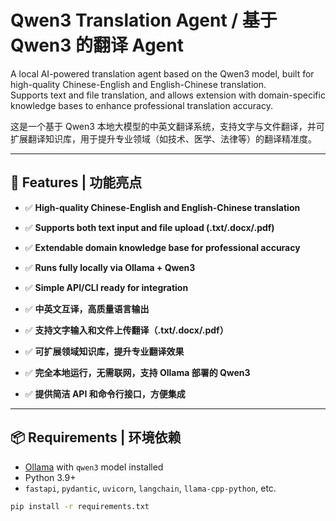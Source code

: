 # Qwen3 Translation Agent / 基于 Qwen3 的翻译 Agent

A local AI-powered translation agent based on the Qwen3 model, built for high-quality Chinese-English and English-Chinese translation.  
Supports text and file translation, and allows extension with domain-specific knowledge bases to enhance professional translation accuracy.

这是一个基于 Qwen3 本地大模型的中英文翻译系统，支持文字与文件翻译，并可扩展翻译知识库，用于提升专业领域（如技术、医学、法律等）的翻译精准度。

---

## 🚀 Features | 功能亮点

- ✅ **High-quality Chinese-English and English-Chinese translation**
- ✅ **Supports both text input and file upload (.txt/.docx/.pdf)**
- ✅ **Extendable domain knowledge base for professional accuracy**
- ✅ **Runs fully locally via Ollama + Qwen3**
- ✅ **Simple API/CLI ready for integration**

- ✅ **中英文互译，高质量语言输出**
- ✅ **支持文字输入和文件上传翻译（.txt/.docx/.pdf）**
- ✅ **可扩展领域知识库，提升专业翻译效果**
- ✅ **完全本地运行，无需联网，支持 Ollama 部署的 Qwen3**
- ✅ **提供简洁 API 和命令行接口，方便集成**

---

## 📦 Requirements | 环境依赖

- [Ollama](https://ollama.com) with `qwen3` model installed
- Python 3.9+
- `fastapi`, `pydantic`, `uvicorn`, `langchain`, `llama-cpp-python`, etc.

```bash
pip install -r requirements.txt
